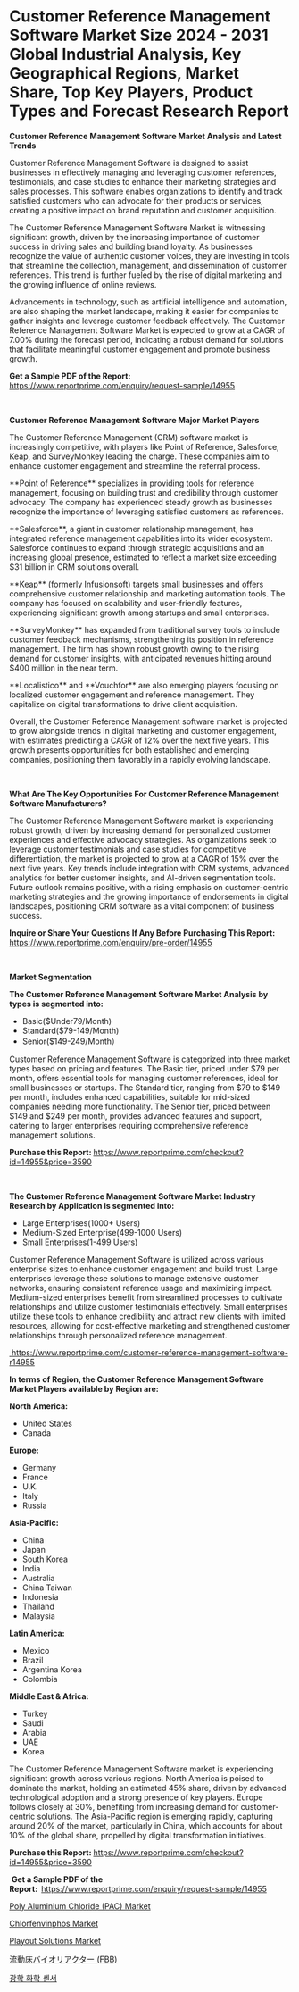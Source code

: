<p><h1>Customer Reference Management Software Market Size 2024 - 2031 Global Industrial Analysis, Key Geographical Regions, Market Share, Top Key Players, Product Types and Forecast Research Report</h1></p><p><strong>Customer Reference Management Software Market Analysis and Latest Trends</strong></p>
<p><p>Customer Reference Management Software is designed to assist businesses in effectively managing and leveraging customer references, testimonials, and case studies to enhance their marketing strategies and sales processes. This software enables organizations to identify and track satisfied customers who can advocate for their products or services, creating a positive impact on brand reputation and customer acquisition.</p><p>The Customer Reference Management Software Market is witnessing significant growth, driven by the increasing importance of customer success in driving sales and building brand loyalty. As businesses recognize the value of authentic customer voices, they are investing in tools that streamline the collection, management, and dissemination of customer references. This trend is further fueled by the rise of digital marketing and the growing influence of online reviews.</p><p>Advancements in technology, such as artificial intelligence and automation, are also shaping the market landscape, making it easier for companies to gather insights and leverage customer feedback effectively. The Customer Reference Management Software Market is expected to grow at a CAGR of 7.00% during the forecast period, indicating a robust demand for solutions that facilitate meaningful customer engagement and promote business growth.</p></p>
<p><strong>Get a Sample PDF of the Report:&nbsp;</strong> <a href="https://www.reportprime.com/enquiry/request-sample/14955">https://www.reportprime.com/enquiry/request-sample/14955</a></p>
<p>&nbsp;</p>
<p><strong>Customer Reference Management Software Major Market Players</strong></p>
<p><p>The Customer Reference Management (CRM) software market is increasingly competitive, with players like Point of Reference, Salesforce, Keap, and SurveyMonkey leading the charge. These companies aim to enhance customer engagement and streamline the referral process.</p><p>**Point of Reference** specializes in providing tools for reference management, focusing on building trust and credibility through customer advocacy. The company has experienced steady growth as businesses recognize the importance of leveraging satisfied customers as references. </p><p>**Salesforce**, a giant in customer relationship management, has integrated reference management capabilities into its wider ecosystem. Salesforce continues to expand through strategic acquisitions and an increasing global presence, estimated to reflect a market size exceeding $31 billion in CRM solutions overall.</p><p>**Keap** (formerly Infusionsoft) targets small businesses and offers comprehensive customer relationship and marketing automation tools. The company has focused on scalability and user-friendly features, experiencing significant growth among startups and small enterprises.</p><p>**SurveyMonkey** has expanded from traditional survey tools to include customer feedback mechanisms, strengthening its position in reference management. The firm has shown robust growth owing to the rising demand for customer insights, with anticipated revenues hitting around $400 million in the near term.</p><p>**Localistico** and **Vouchfor** are also emerging players focusing on localized customer engagement and reference management. They capitalize on digital transformations to drive client acquisition.</p><p>Overall, the Customer Reference Management software market is projected to grow alongside trends in digital marketing and customer engagement, with estimates predicting a CAGR of 12% over the next five years. This growth presents opportunities for both established and emerging companies, positioning them favorably in a rapidly evolving landscape.</p></p>
<p>&nbsp;</p>
<p><strong>What Are The Key Opportunities For Customer Reference Management Software Manufacturers?</strong></p>
<p><p>The Customer Reference Management Software market is experiencing robust growth, driven by increasing demand for personalized customer experiences and effective advocacy strategies. As organizations seek to leverage customer testimonials and case studies for competitive differentiation, the market is projected to grow at a CAGR of 15% over the next five years. Key trends include integration with CRM systems, advanced analytics for better customer insights, and AI-driven segmentation tools. Future outlook remains positive, with a rising emphasis on customer-centric marketing strategies and the growing importance of endorsements in digital landscapes, positioning CRM software as a vital component of business success.</p></p>
<p><strong>Inquire or Share Your Questions If Any Before Purchasing This Report:</strong> <a href="https://www.reportprime.com/enquiry/pre-order/14955">https://www.reportprime.com/enquiry/pre-order/14955</a></p>
<p>&nbsp;</p>
<p><strong>Market Segmentation</strong></p>
<p><strong>The Customer Reference Management Software Market Analysis by types is segmented into:</strong></p>
<p><ul><li>Basic($Under79/Month)</li><li>Standard($79-149/Month)</li><li>Senior($149-249/Month）</li></ul></p>
<p><p>Customer Reference Management Software is categorized into three market types based on pricing and features. The Basic tier, priced under $79 per month, offers essential tools for managing customer references, ideal for small businesses or startups. The Standard tier, ranging from $79 to $149 per month, includes enhanced capabilities, suitable for mid-sized companies needing more functionality. The Senior tier, priced between $149 and $249 per month, provides advanced features and support, catering to larger enterprises requiring comprehensive reference management solutions.</p></p>
<p><strong>Purchase this Report:&nbsp;</strong><a href="https://www.reportprime.com/checkout?id=14955&price=3590">https://www.reportprime.com/checkout?id=14955&price=3590</a></p>
<p>&nbsp;</p>
<p><strong>The Customer Reference Management Software Market Industry Research by Application is segmented into:</strong></p>
<p><ul><li>Large Enterprises(1000+ Users)</li><li>Medium-Sized Enterprise(499-1000 Users)</li><li>Small Enterprises(1-499 Users)</li></ul></p>
<p><p>Customer Reference Management Software is utilized across various enterprise sizes to enhance customer engagement and build trust. Large enterprises leverage these solutions to manage extensive customer networks, ensuring consistent reference usage and maximizing impact. Medium-sized enterprises benefit from streamlined processes to cultivate relationships and utilize customer testimonials effectively. Small enterprises utilize these tools to enhance credibility and attract new clients with limited resources, allowing for cost-effective marketing and strengthened customer relationships through personalized reference management.</p></p>
<p><a href="https://www.reportprime.com/customer-reference-management-software-r14955">&nbsp;https://www.reportprime.com/customer-reference-management-software-r14955</a></p>
<p><strong>In terms of Region, the Customer Reference Management Software Market Players available by Region are:</strong></p>
<p>
    <p> <strong> North America: </strong>
        <ul>
            <li>United States</li>
            <li>Canada</li>
        </ul>
        </p> 
    <p> <strong> Europe: </strong>
        <ul>
            <li>Germany</li>
            <li>France</li>
            <li>U.K.</li>
            <li>Italy</li>
            <li>Russia</li>
        </ul>
        </p> 
    <p> <strong> Asia-Pacific: </strong>
        <ul>
            <li>China</li>
            <li>Japan</li>
            <li>South Korea</li>
            <li>India</li>
            <li>Australia</li>
            <li>China Taiwan</li>
            <li>Indonesia</li>
            <li>Thailand</li>
            <li>Malaysia</li>
        </ul>
        </p> 
    <p> <strong> Latin America: </strong>
        <ul>
            <li>Mexico</li>
            <li>Brazil</li>
            <li>Argentina Korea</li>
            <li>Colombia</li>
        </ul>
        </p> 
    <p> <strong> Middle East & Africa: </strong>
        <ul>
            <li>Turkey</li>
            <li>Saudi</li>
            <li>Arabia</li>
            <li>UAE</li>
            <li>Korea</li>
        </ul>
    </p>
    </p>
<p><p>The Customer Reference Management Software market is experiencing significant growth across various regions. North America is poised to dominate the market, holding an estimated 45% share, driven by advanced technological adoption and a strong presence of key players. Europe follows closely at 30%, benefiting from increasing demand for customer-centric solutions. The Asia-Pacific region is emerging rapidly, capturing around 20% of the market, particularly in China, which accounts for about 10% of the global share, propelled by digital transformation initiatives.</p></p>
<p><strong>Purchase this Report: </strong><a href="https://www.reportprime.com/checkout?id=14955&price=3590">https://www.reportprime.com/checkout?id=14955&price=3590</a></p>
<p>&nbsp;<strong>Get a Sample PDF of the Report:&nbsp;&nbsp;</strong><a href="https://www.reportprime.com/enquiry/request-sample/14955">https://www.reportprime.com/enquiry/request-sample/14955</a></p>
<p><strong></strong></p>
<p><p><a href="https://medium.com/@ruth.gibson8095/the-global-poly-aluminium-chloride-pac-market-is-expected-to-witness-a-compound-annual-growth-d0cd4053b97f">Poly Aluminium Chloride (PAC) Market</a></p><p><a href="https://issuu.com/reportprime-2/docs/chlorfenvinphos-market-size-2030.pp_64205745eb7249">Chlorfenvinphos Market</a></p><p><a href="https://www.linkedin.com/pulse/emerging-trends-playout-solutions-market-global-outlook-future-dloyc?trackingId=hM6KYrHESzW98tSigqR1Vw%3D%3D">Playout Solutions Market</a></p><p><a href="https://medium.com/@opalkilback2023/fluidized-bed-bioreactors-fbb-market-%E3%81%AE%E3%82%B0%E3%83%AD%E3%83%BC%E3%83%90%E3%83%AB%E5%B8%82%E5%A0%B4%E6%A6%82%E8%A6%81%E3%81%AF-%E4%B8%96%E7%95%8C%E3%81%8A%E3%82%88%E3%81%B3%E4%B8%BB%E8%A6%81%E5%B8%82%E5%A0%B4%E3%81%AB%E3%81%8A%E3%81%91%E3%82%8B%E6%A5%AD%E7%95%8C%E3%81%AB%E5%BD%B1%E9%9F%BF%E3%82%92%E4%B8%8E%E3%81%88%E3%82%8B%E4%B8%BB%E8%A6%81%E3%81%AA%E3%83%88%E3%83%AC%E3%83%B3%E3%83%89%E3%81%AB%E3%81%A4%E3%81%84%E3%81%A6-%E7%8B%AC%E8%87%AA%E3%81%AE%E8%A6%96%E7%82%B9%E3%82%92%E6%8F%90%E4%BE%9B%E3%81%97%E3%81%BE%E3%81%99-6840cb0ee021">流動床バイオリアクター (FBB)</a></p><p><a href="https://medium.com/@lorenzogirl/%EA%B8%80%EB%A1%9C%EB%B2%8C-%EA%B4%91%ED%95%99-%ED%99%94%ED%95%99-%EC%84%BC%EC%84%9C-%EC%8B%9C%EC%9E%A5-%EB%B6%84%EC%84%9D-%ED%8A%B8%EB%A0%8C%EB%93%9C-%EC%98%88%EC%B8%A1-%EB%B0%8F-%EC%84%B1%EC%9E%A5-%EA%B8%B0%ED%9A%8C-2024-2031-115%ED%8E%98%EC%9D%B4%EC%A7%80-%EB%B3%B4%EA%B3%A0%EC%84%9C-e7fc28009640">광학 화학 센서</a></p></p>